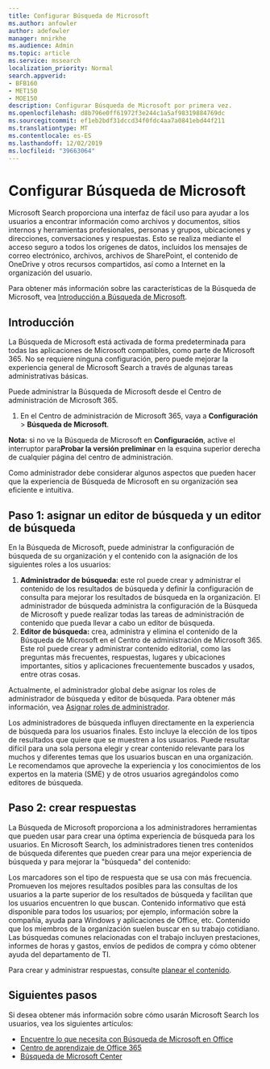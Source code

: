 ```yaml
---
title: Configurar Búsqueda de Microsoft
ms.author: anfowler
author: adefowler
manager: mnirkhe
ms.audience: Admin
ms.topic: article
ms.service: mssearch
localization_priority: Normal
search.appverid:
- BFB160
- MET150
- MOE150
description: Configurar Búsqueda de Microsoft por primera vez.
ms.openlocfilehash: d8b796e0ff61972f3e244c1a5af98319884769dc
ms.sourcegitcommit: ef1eb2bdf31dccd34f0fdc4aa7a0841ebd44f211
ms.translationtype: MT
ms.contentlocale: es-ES
ms.lasthandoff: 12/02/2019
ms.locfileid: "39663064"
---
```

# <a name="set-up-microsoft-search"></a>Configurar Búsqueda de Microsoft

Microsoft Search proporciona una interfaz de fácil uso para ayudar a los usuarios a encontrar información como archivos y documentos, sitios internos y herramientas profesionales, personas y grupos, ubicaciones y direcciones, conversaciones y respuestas. Esto se realiza mediante el acceso seguro a todos los orígenes de datos, incluidos los mensajes de correo electrónico, archivos, archivos de SharePoint, el contenido de OneDrive y otros recursos compartidos, así como a Internet en la organización del usuario.

Para obtener más información sobre las características de la Búsqueda de Microsoft, vea [Introducción a Búsqueda de Microsoft](overview-microsoft-search.md).

## <a name="get-started"></a>Introducción

La Búsqueda de Microsoft está activada de forma predeterminada para todas las aplicaciones de Microsoft compatibles, como parte de Microsoft 365. No se requiere ninguna configuración, pero puede mejorar la experiencia general de Microsoft Search a través de algunas tareas administrativas básicas.

Puede administrar la Búsqueda de Microsoft desde el Centro de administración de Microsoft 365.

1. En el Centro de administración de Microsoft 365, vaya a **Configuración** > **Búsqueda de Microsoft**.

**Nota:** si no ve la Búsqueda de Microsoft en **Configuración**, active el interruptor para**Probar la versión preliminar** en la esquina superior derecha de cualquier página del centro de administración.

Como administrador debe considerar algunos aspectos que pueden hacer que la experiencia de Búsqueda de Microsoft en su organización sea eficiente e intuitiva.

## <a name="step-1-assign-search-admin-and-search-editor"></a>Paso 1: asignar un editor de búsqueda y un editor de búsqueda

En la Búsqueda de Microsoft, puede administrar la configuración de búsqueda de su organización y el contenido con la asignación de los siguientes roles a los usuarios:

1. **Administrador de búsqueda:** este rol puede crear y administrar el contenido de los resultados de búsqueda y definir la configuración de consulta para mejorar los resultados de búsqueda en la organización. El administrador de búsqueda administra la configuración de la Búsqueda de Microsoft y puede realizar todas las tareas de administración de contenido que pueda llevar a cabo un editor de búsqueda.
2. **Editor de búsqueda:** crea, administra y elimina el contenido de la Búsqueda de Microsoft en el Centro de administración de Microsoft 365. Este rol puede crear y administrar contenido editorial, como las preguntas más frecuentes, respuestas, lugares y ubicaciones importantes, sitios y aplicaciones frecuentemente buscados y usados, entre otras cosas.

Actualmente, el administrador global debe asignar los roles de administrador de búsqueda y editor de búsqueda. Para obtener más información, vea [Asignar roles de administrador](https://docs.microsoft.com/office365/admin/add-users/assign-admin-roles?view=o365-worldwide).

Los administradores de búsqueda influyen directamente en la experiencia de búsqueda para los usuarios finales. Esto incluye la elección de los tipos de resultados que quiere que se muestren a los usuarios. Puede resultar difícil para una sola persona elegir y crear contenido relevante para los muchos y diferentes temas que los usuarios buscan en una organización. Le recomendamos que aproveche la experiencia y los conocimientos de los expertos en la materia (SME) y de otros usuarios agregándolos como editores de búsqueda.

## <a name="step-2-create-answers"></a>Paso 2: crear respuestas

La Búsqueda de Microsoft proporciona a los administradores herramientas que pueden usar para crear una óptima experiencia de búsqueda para los usuarios. En Microsoft Search, los administradores tienen tres contenidos de búsqueda diferentes que pueden crear para una mejor experiencia de búsqueda y para mejorar la "búsqueda" del contenido:

Los marcadores son el tipo de respuesta que se usa con más frecuencia. Promueven los mejores resultados posibles para las consultas de los usuarios a la parte superior de los resultados de búsqueda y facilitan que los usuarios encuentren lo que buscan.
Contenido informativo que está disponible para todos los usuarios; por ejemplo, información sobre la compañía, ayuda para Windows y aplicaciones de Office, etc. Contenido que los miembros de la organización suelen buscar en su trabajo cotidiano. Las búsquedas comunes relacionadas con el trabajo incluyen prestaciones, informes de horas y gastos, envíos de pedidos de compra y cómo obtener ayuda del departamento de TI.

Para crear y administrar respuestas, consulte [planear el contenido](plan-your-content.md).

## <a name="next-steps"></a>Siguientes pasos

Si desea obtener más información sobre cómo usarán Microsoft Search los usuarios, vea los siguientes artículos:

- [Encuentre lo que necesita con Búsqueda de Microsoft en Office](https://support.office.com/article/find-what-you-need-with-microsoft-search-in-office-2457d4d8-48a8-4ad4-ab89-5a0657aa8446)
- [Centro de aprendizaje de Office 365](https://support.office.com/office-training-center)
- [Búsqueda de Microsoft Center](https://support.office.com/article/-working-title-microsoft-search-center-b8bf5a2c-7515-40a9-9a6a-b8ed382c86bc)
